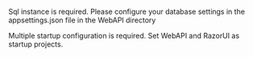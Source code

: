 Sql instance is required.
Please configure your database settings in the appsettings.json file in the WebAPI directory

Multiple startup configuration is required.
Set WebAPI and RazorUI as startup projects.
